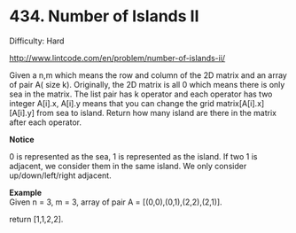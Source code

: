# 434. Number of Islands II

Difficulty: Hard

http://www.lintcode.com/en/problem/number-of-islands-ii/

Given a n,m which means the row and column of the 2D matrix and an array of pair A( size k). Originally, the 2D matrix is all 0 which means there is only sea in the matrix. The list pair has k operator and each operator has two integer A[i].x, A[i].y means that you can change the grid matrix[A[i].x][A[i].y] from sea to island. Return how many island are there in the matrix after each operator.

**Notice**  

0 is represented as the sea, 1 is represented as the island. If two 1 is adjacent, we consider them in the same island. We only consider up/down/left/right adjacent.

**Example**  
Given n = 3, m = 3, array of pair A = [(0,0),(0,1),(2,2),(2,1)].

return [1,1,2,2].
